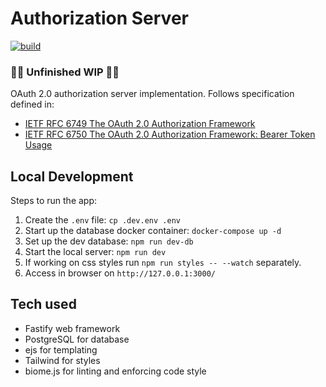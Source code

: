 # Authorization Server

[![build](https://github.com/ldgit/authorization-server/actions/workflows/build.yml/badge.svg)](https://github.com/ldgit/authorization-server/actions/workflows/build.yml)

### 🚧🚨 Unfinished WIP 🚨🚧

OAuth 2.0 authorization server implementation. Follows specification defined in:
- [IETF RFC 6749 The OAuth 2.0 Authorization Framework](https://datatracker.ietf.org/doc/html/rfc6749.html) 
- [IETF RFC 6750 The OAuth 2.0 Authorization Framework: Bearer Token Usage](https://datatracker.ietf.org/doc/html/rfc6750.html)

## Local Development

Steps to run the app:
1. Create the `.env` file: `cp .dev.env .env`
2. Start up the database docker container: `docker-compose up -d`
3. Set up the dev database: `npm run dev-db`
4. Start the local server: `npm run dev`
5. If working on css styles run `npm run styles -- --watch` separately.
6. Access in browser on `http://127.0.0.1:3000/`

## Tech used

- Fastify web framework
- PostgreSQL for database
- ejs for templating
- Tailwind for styles
- biome.js for linting and enforcing code style

